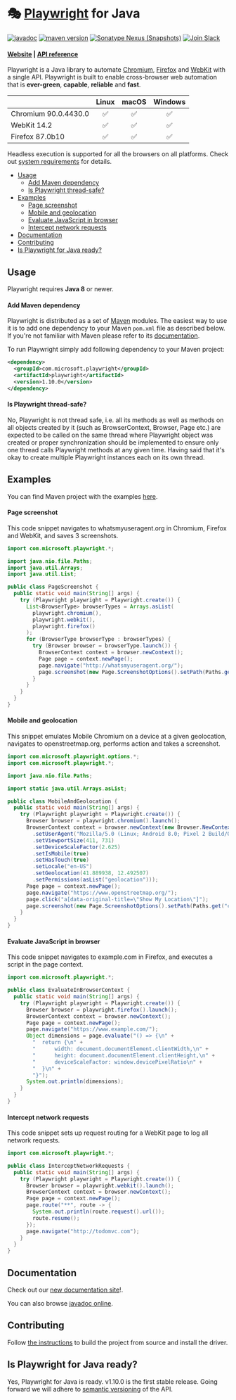 # 🎭 [Playwright](https://playwright.dev) for Java

[![javadoc](https://javadoc.io/badge2/com.microsoft.playwright/playwright/javadoc.svg)](https://javadoc.io/doc/com.microsoft.playwright/playwright)
[![maven version](https://img.shields.io/maven-central/v/com.microsoft.playwright/playwright)](https://search.maven.org/search?q=com.microsoft.playwright)
[![Sonatype Nexus (Snapshots)](https://img.shields.io/nexus/s/https/oss.sonatype.org/com.microsoft.playwright/playwright.svg)](https://oss.sonatype.org/content/repositories/snapshots/com/microsoft/playwright/playwright/)
[![Join Slack](https://img.shields.io/badge/join-slack-infomational)](https://aka.ms/playwright-slack)

#### [Website](https://playwright.dev/java/) | [API reference](https://www.javadoc.io/doc/com.microsoft.playwright/playwright/latest/index.html)

Playwright is a Java library to automate [Chromium](https://www.chromium.org/Home), [Firefox](https://www.mozilla.org/en-US/firefox/new/) and [WebKit](https://webkit.org/) with a single API. Playwright is built to enable cross-browser web automation that is **ever-green**, **capable**, **reliable** and **fast**.

|          | Linux | macOS | Windows |
|   :---   | :---: | :---: | :---:   |
| Chromium <!-- GEN:chromium-version -->90.0.4430.0<!-- GEN:stop --> | :white_check_mark: | :white_check_mark: | :white_check_mark: |
| WebKit <!-- GEN:webkit-version -->14.2<!-- GEN:stop --> | ✅ | ✅ | ✅ |
| Firefox <!-- GEN:firefox-version -->87.0b10<!-- GEN:stop --> | :white_check_mark: | :white_check_mark: | :white_check_mark: |

Headless execution is supported for all the browsers on all platforms. Check out [system requirements](https://playwright.dev/java/docs/next/intro/#system-requirements) for details.

* [Usage](#usage)
  - [Add Maven dependency](#add-maven-dependency)
  - [Is Playwright thread-safe?](#is-playwright-thread-safe)
* [Examples](#examples)
  - [Page screenshot](#page-screenshot)
  - [Mobile and geolocation](#mobile-and-geolocation)
  - [Evaluate JavaScript in browser](#evaluate-javascript-in-browser)
  - [Intercept network requests](#intercept-network-requests)
* [Documentation](#documentation)
* [Contributing](#contributing)
* [Is Playwright for Java ready?](#is-playwright-for-java-ready)

## Usage

Playwright requires **Java 8** or newer.

#### Add Maven dependency

Playwright is distributed as a set of [Maven](https://maven.apache.org/what-is-maven.html) modules. The easiest way to use it is to add one dependency to your Maven `pom.xml` file as described below. If you're not familiar with Maven please refer to its [documentation](https://maven.apache.org/guides/getting-started/maven-in-five-minutes.html).

To run Playwright simply add following dependency to your Maven project:

```xml
<dependency>
  <groupId>com.microsoft.playwright</groupId>
  <artifactId>playwright</artifactId>
  <version>1.10.0</version>
</dependency>
```

#### Is Playwright thread-safe?

No, Playwright is not thread safe, i.e. all its methods as well as methods on all objects created by it (such as BrowserContext, Browser, Page etc.) are expected to be called on the same thread where Playwright object was created or proper synchronization should be implemented to ensure only one thread calls Playwright methods at any given time. Having said that it's okay to create multiple Playwright instances each on its own thread.

## Examples

You can find Maven project with the examples [here](./examples).

#### Page screenshot

This code snippet navigates to whatsmyuseragent.org in Chromium, Firefox and WebKit, and saves 3 screenshots.

```java
import com.microsoft.playwright.*;

import java.nio.file.Paths;
import java.util.Arrays;
import java.util.List;

public class PageScreenshot {
  public static void main(String[] args) {
    try (Playwright playwright = Playwright.create()) {
      List<BrowserType> browserTypes = Arrays.asList(
        playwright.chromium(),
        playwright.webkit(),
        playwright.firefox()
      );
      for (BrowserType browserType : browserTypes) {
        try (Browser browser = browserType.launch()) {
          BrowserContext context = browser.newContext();
          Page page = context.newPage();
          page.navigate("http://whatsmyuseragent.org/");
          page.screenshot(new Page.ScreenshotOptions().setPath(Paths.get("screenshot-" + browserType.name() + ".png")));
        }
      }
    }
  }
}
```

#### Mobile and geolocation

This snippet emulates Mobile Chromium on a device at a given geolocation, navigates to openstreetmap.org, performs action and takes a screenshot.

```java
import com.microsoft.playwright.options.*;
import com.microsoft.playwright.*;

import java.nio.file.Paths;

import static java.util.Arrays.asList;

public class MobileAndGeolocation {
  public static void main(String[] args) {
    try (Playwright playwright = Playwright.create()) {
      Browser browser = playwright.chromium().launch();
      BrowserContext context = browser.newContext(new Browser.NewContextOptions()
        .setUserAgent("Mozilla/5.0 (Linux; Android 8.0; Pixel 2 Build/OPD3.170816.012) AppleWebKit/537.36 (KHTML, like Gecko) Chrome/75.0.3765.0 Mobile Safari/537.36")
        .setViewportSize(411, 731)
        .setDeviceScaleFactor(2.625)
        .setIsMobile(true)
        .setHasTouch(true)
        .setLocale("en-US")
        .setGeolocation(41.889938, 12.492507)
        .setPermissions(asList("geolocation")));
      Page page = context.newPage();
      page.navigate("https://www.openstreetmap.org/");
      page.click("a[data-original-title=\"Show My Location\"]");
      page.screenshot(new Page.ScreenshotOptions().setPath(Paths.get("colosseum-pixel2.png")));
    }
  }
}
```

#### Evaluate JavaScript in browser

This code snippet navigates to example.com in Firefox, and executes a script in the page context.

```java
import com.microsoft.playwright.*;

public class EvaluateInBrowserContext {
  public static void main(String[] args) {
    try (Playwright playwright = Playwright.create()) {
      Browser browser = playwright.firefox().launch();
      BrowserContext context = browser.newContext();
      Page page = context.newPage();
      page.navigate("https://www.example.com/");
      Object dimensions = page.evaluate("() => {\n" +
        "  return {\n" +
        "      width: document.documentElement.clientWidth,\n" +
        "      height: document.documentElement.clientHeight,\n" +
        "      deviceScaleFactor: window.devicePixelRatio\n" +
        "  }\n" +
        "}");
      System.out.println(dimensions);
    }
  }
}
```

#### Intercept network requests

This code snippet sets up request routing for a WebKit page to log all network requests.

```java
import com.microsoft.playwright.*;

public class InterceptNetworkRequests {
  public static void main(String[] args) {
    try (Playwright playwright = Playwright.create()) {
      Browser browser = playwright.webkit().launch();
      BrowserContext context = browser.newContext();
      Page page = context.newPage();
      page.route("**", route -> {
        System.out.println(route.request().url());
        route.resume();
      });
      page.navigate("http://todomvc.com");
    }
  }
}
```

## Documentation

Check out our [new documentation site](https://playwright.dev/java)!.

You can also browse [javadoc online](https://www.javadoc.io/doc/com.microsoft.playwright/playwright/latest/index.html).

## Contributing

Follow [the instructions](https://github.com/microsoft/playwright-java/blob/master/CONTRIBUTING.md#getting-code) to build the project from source and install the driver.

## Is Playwright for Java ready?

Yes, Playwright for Java is ready. v1.10.0 is the first stable release. Going forward we will adhere to [semantic versioning](https://semver.org/) of the API.
